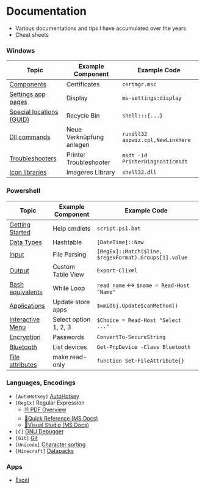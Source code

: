 # Documentation
- Various documentations and tips I have accumulated over the years
- Cheat sheets

### Windows

Topic | Example Component | Example Code
--- | --- | ---
[Components](windows/components.md) | Certificates | `certmgr.msc`
[Settings app pages](windows/settings.md) | Display | `ms-settings:display`
[Special locations (GUID)](windows/guids.md) | Recycle Bin | `shell:::{...}`
[Dll commands](windows/dll.md) | Neue Verknüpfung anlegen | `rundll32 appwiz.cpl,NewLinkHere`
[Troubleshooters](windows/troubleshooters.md) | Printer Troubleshooter | `msdt -id PrinterDiagnosticmsdt`
[Icon libraries](windows/icons.md) | Imageres Library | `shell32.dll`


### Powershell

Topic | Example Component | Example Code
--- | --- | ---
[Getting Started](powershell/getting-started.md) | Help cmdlets | `script.ps1.bat`
[Data Types](powershell/data-types.md) | Hashtable | `[DateTime]::Now`
[Input](powershell/input.md) | File Parsing | `[RegEx]::Match($line, $regexFormat).Groups[1].value`
[Output](powershell/output.md) | Custom Table View | `Export-Clixml`
[Bash equivalents](powershell/bash-equivalents.md) | While Loop | `read name` <-> `$name = Read-Host "Name"`
[Applications](powershell/applications.md) | Update store apps | `$wmiObj.UpdateScanMethod()`
[Interactive Menu](powershell/menu.md) | Select option 1, 2, 3 | `$Choice = Read-Host "Select ..."`
[Encryption](powershell/encryption.md) | Passwords | `ConvertTo-SecureString`
[Bluetooth](powershell/bluetooth.md) | List devices | `Get-PnpDevice -Class Bluetooth`
[File attributes](powershell/file-attributes.md) | make read-only | `function Set-FileAttribute{}`


### Languages, Encodings

- `[AutoHotkey]` [AutoHotkey](languages/autohotkey.md)
- `[RegEx]` Regular Expression
    - [🗎 PDF Overview](languages/regex.pdf)
    - [🔗Quick Reference (MS Docs)](https://docs.microsoft.com/en-us/dotnet/standard/base-types/regular-expression-language-quick-reference)
    - [🔗Visual Studio (MS Docs)](https://docs.microsoft.com/en-us/visualstudio/ide/using-regular-expressions-in-visual-studio) 
- `[C]` [GNU Debugger](languages/gdb.md)
- `[Git]` [Git](languages/git.md)
- `[Unicode]` [Character sorting](languages/unicode.md)
- `[Minecraft]` [Datapacks](languages/minecraft.md)


### Apps

- [Excel](apps/excel.md)


